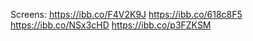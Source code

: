 Screens: https://ibb.co/F4V2K9J
https://ibb.co/618c8F5
https://ibb.co/NSx3cHD
https://ibb.co/p3FZKSM
 
